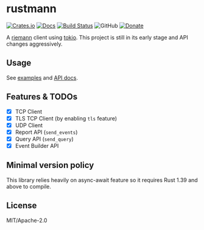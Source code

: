 # rustmann

[![Crates.io](https://img.shields.io/crates/v/rustmann.svg)](https://crates.io/crates/rustmann)
[![Docs](https://docs.rs/rustmann/badge.svg)](https://docs.rs/crate/rustmann/)
[![Build Status](https://travis-ci.org/sunng87/rustmann.svg?branch=master)](https://travis-ci.org/sunng87/rustmann)
![GitHub](https://img.shields.io/github/license/sunng87/rustmann.svg)
[![Donate](https://img.shields.io/badge/donate-liberapay-yellow.svg)](https://liberapay.com/Sunng/donate)

A [riemann](https://riemann.io/) client using
[tokio](https://tokio.rs). This project is still in its early
stage and API changes aggressively.

## Usage

See
[examples](https://github.com/sunng87/rustmann/tree/master/examples)
and [API docs](https://docs.rs/crate/rustmann/).

## Features & TODOs

- [x] TCP Client
- [x] TLS TCP Client (by enabling `tls` feature)
- [x] UDP Client
- [x] Report API (`send_events`)
- [x] Query API (`send_query`)
- [x] Event Builder API

## Minimal version policy

This library relies heavily on async-await feature so it requires Rust
1.39 and above to compile.

## License

MIT/Apache-2.0

